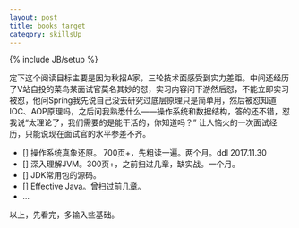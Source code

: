 ```yaml
---
layout: post
title: books target
category: skillsUp
---
```

{% include JB/setup %}

定下这个阅读目标主要是因为秋招A家，三轮技术面感受到实力差距。中间还经历了V站自投的菜鸟某面试官莫名其妙的怼，实习内容问下游然后怼，不能立即实习被怼，他问Spring我先说自己没去研究过底层原理只是简单用，然后被怼知道IOC、AOP原理吗，之后问我熟悉什么——操作系统和数据结构，答的还不错，怼我说“太理论了，我们需要的是能干活的，你知道吗？” 让人恼火的一次面试经历，只能说现在面试官的水平参差不齐。

- [] 操作系统真象还原。 700页+，先粗读一遍。两个月。ddl 2017.11.30
- [] 深入理解JVM。300页+，之前扫过几章，缺实战。一个月。
- [] JDK常用包的源码。
- [] Effective Java。曾扫过前几章。
- ...

以上，先看完，多输入些基础。

